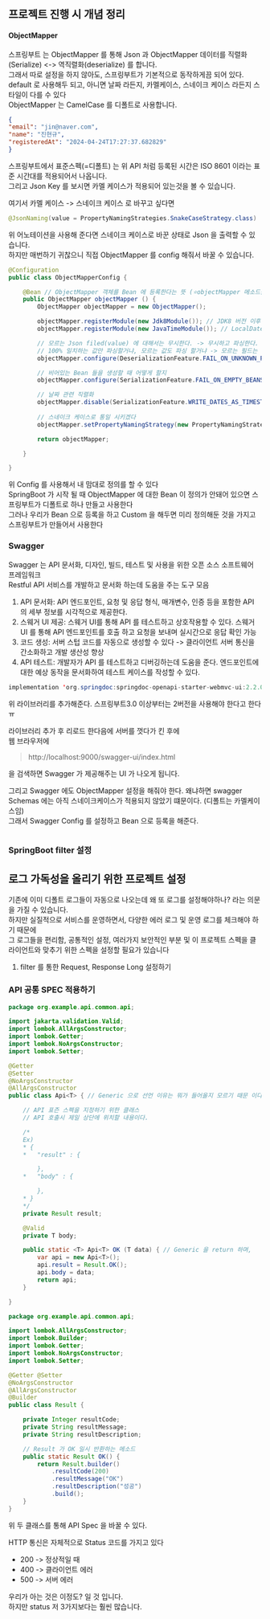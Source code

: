 ## 프로젝트 진행 시 개념 정리

#### ObjectMapper
스프링부트 는 ObjectMapper 를 통해 Json 과 ObjectMapper 데이터를 직렬화(Serialize) <-> 역직렬화(deserialize) 를 합니다. <br>
그래서 따로 설정을 하지 않아도, 스프링부트가 기본적으로 동작하게끔 되어 있다. <br>
default 로 사용해두 되고, 아니면 날짜 라든지, 카멜케이스, 스네이크 케이스 라든지 스타일이 다를 수 있다 <br>
ObjectMapper 는 CamelCase 를 디폴트로 사용합니다. <br>

```json
{
"email": "jin@naver.com",
"name": "진현규",
"registeredAt": "2024-04-24T17:27:37.682829"
}
```

스프링부트에서 표준스펙(=디폴트) 는 위 API 처럼 등록된 시간은 ISO 8601 이라는 표준 시간대를 적용되어서 나옵니다. <br>
그리고 Json Key 를 보시면 카멜 케이스가 적용되어 있는것을 볼 수 있습니다. 

여기서 카멜 케이스 -> 스네이크 케이스 로 바꾸고 싶다면
```java
@JsonNaming(value = PropertyNamingStrategies.SnakeCaseStrategy.class)
```

위 어노테이션을 사용해 준다면 스네이크 케이스로 바꾼 상태로 Json 을 출력할 수 있습니다.<br>
하지만 매번하기 귀찮으니 직접 ObjectMapper 를 config 해줘서 바꿀 수 있습니다.
```java
@Configuration
public class ObjectMapperConfig {

	@Bean // ObjectMapper 객체를 Bean 에 등록한다는 뜻 (⭐️objectMapper 메소드를 등록한다는게 아님️️⭐️)
	public ObjectMapper objectMapper () {
		ObjectMapper objectMapper = new ObjectMapper();

		objectMapper.registerModule(new Jdk8Module()); // JDK8 버전 이후 클래스를 처리하기 위한 코드
		objectMapper.registerModule(new JavaTimeModule()); // LocalDate 로 바꿔준다. (기존은 Date)

		// 모르는 Json filed(value) 에 대해서는 무시한다. -> 무시하고 파싱한다.
		// 100% 일치하는 값만 파싱할거냐, 모르는 값도 파싱 할거냐 -> 모르는 필드는 무시하고 진행한다.
		objectMapper.configure(DeserializationFeature.FAIL_ON_UNKNOWN_PROPERTIES, false);

		// 비어있는 Bean 들을 생성할 때 어떻게 할지
		objectMapper.configure(SerializationFeature.FAIL_ON_EMPTY_BEANS,false);

		// 날짜 관련 직렬화
		objectMapper.disable(SerializationFeature.WRITE_DATES_AS_TIMESTAMPS);
		
		// 스네이크 케이스로 통일 시키겠다
		objectMapper.setPropertyNamingStrategy(new PropertyNamingStrategies.SnakeCaseStrategy());

		return objectMapper;

	}

}
```

위 Config 를 사용해서 내 맘대로 정의를 할 수 있다 <br>
SpringBoot 가 시작 될 때 ObjectMapper 에 대한 Bean 이 정의가 안돼어 있으면 스프링부트가 디폴트로 하나 만들고 사용한다 <br>
그러나 우리가 Bean 으로 등록을 하고 Custom 을 해두면 미리 정의해둔 것을 가지고 스프링부트가 만들어서 사용한다 <br>


### Swagger 
Swagger 는 API 문서화, 디자인, 빌드, 테스트 및 사용을 위한 오픈 소스 소프트웨어 프레임워크 <br>
Restful API 서비스를 개발하고 문서화 하는데 도움을 주는 도구 모음
1) API 문서화: API 엔드포인트, 요청 및 응답 형식, 매개변수, 인증 등을 포함한 API 의 세부 정보를 시각적으로 제공한다.
2) 스웨거 UI 제공: 스웨거 UI를 통해 API 를 테스트하고 상호작용할 수 있다. 스웨거 UI 를 통해 API 엔드포인트를 호출 하고 요청을 보내며 실시간으로 응답 확인 가능
3) 코드 생성: 서버 스텁 코드를 자동으로 생성할 수 있다 -> 클라이언트 서버 통신을 간소화하고 개발 생산성 향상
4) API 테스트: 개발자가 API 를 테스트하고 디버깅하는데 도움을 준다. 엔드포인트에 대한 예상 동작을 문서화하여 테스트 케이스를 작성할 수 있다.

```java
implementation 'org.springdoc:springdoc-openapi-starter-webmvc-ui:2.2.0'
```

위 라이브러리를 추가해준다. 스프링부트3.0 이상부터는 2버전을 사용해야 한다고 한다ㅠ

라이브러리 추가 후 리로드 한다음에 서버를 껏다가 킨 후에 <br>
웹 브라우저에
> http://localhost:9000/swagger-ui/index.html

을 검색하면 Swagger 가 제공해주는 UI 가 나오게 됩니다.<br>

그리고 Swagger 에도 ObjectMapper 설정을 해줘야 한다. 왜냐하면 swagger Schemas 에는 아직 스네이크케이스가 적용되지 않았기 떄문이다. (디폴트는 카멜케이스임) <br>
그래서 Swagger Config 를 설정하고 Bean 으로 등록을 해준다.
```java

```


### SpringBoot filter 설정
## 로그 가독성을 올리기 위한 프로젝트 설정

기존에 이미 디폴트 로그들이 자동으로 나오는데 왜 또 로그를 설정해야하나? 라는 의문을 가질 수 있습니다. <br>
하지만 실질적으로 서비스를 운영하면서, 다양한 에러 로그 및 운영 로그를 체크해야 하기 때문에 <br>
그 로그들을 편리함, 공통적인 설정, 여러가지 보안적인 부분 및 이 프로젝트 스펙을 클라이언트와 맞추기 위한 스펙을 설정할 필요가 있습니다 <br>

1) filter 를 통한 Request, Response Long 설정하기
<a href="https://hyeonq.tistory.com/160"></a>


### API 공통 SPEC 적용하기
```java
package org.example.api.common.api;

import jakarta.validation.Valid;
import lombok.AllArgsConstructor;
import lombok.Getter;
import lombok.NoArgsConstructor;
import lombok.Setter;

@Getter
@Setter
@NoArgsConstructor
@AllArgsConstructor
public class Api<T> { // Generic 으로 선언 이유는 뭐가 들어올지 모르기 때문 이다.

	// API 표즌 스펙을 지정하기 위한 클래스
	// API 호출시 제일 상단에 위치할 내용이다.

	/*
	Ex)
	* {
	* 	"result" : {

		},
	* 	"body" : {

		},
	* }
	*/
	private Result result;

	@Valid
	private T body;

	public static <T> Api<T> OK (T data) { // Generic 을 return 하며,
		var api = new Api<T>();
		api.result = Result.OK();
		api.body = data;
		return api;
	}

}

```

```java
package org.example.api.common.api;

import lombok.AllArgsConstructor;
import lombok.Builder;
import lombok.Getter;
import lombok.NoArgsConstructor;
import lombok.Setter;

@Getter @Setter
@NoArgsConstructor
@AllArgsConstructor
@Builder
public class Result {

	private Integer resultCode;
	private String resultMessage;
	private String resultDescription;

	// Result 가 OK 일시 반환하는 메소드
	public static Result OK() {
		return Result.builder()
			.resultCode(200)
			.resultMessage("OK")
			.resultDescription("성공")
			.build();
	}
}

```

위 두 클래스를 통해 API Spec 을 바꿀 수 있다. 

HTTP 통신은 자체적으로 Status 코드를 가지고 있다 <br>
- 200 -> 정상적일 때
- 400 -> 클라이언트 에러
- 500 -> 서버 에러 

우리가 아는 것은 이정도? 일 것 입니다. <br>
하지만 status 저 3가지보다는 훨씬 많습니다. <br>

















































































































